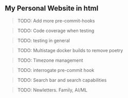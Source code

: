 ## My Personal Website in html

>TODO: Add more pre-commit-hooks

>TODO: Code coverage when testing

>TODO: testing in general

>TODO: Multistage docker builds to remove poetry

>TODO: Timezone management

>TODO: interrogate pre-commit hook

>TODO: Search bar and search capabilities

>TODO: Newletters.  Family, AI/ML
